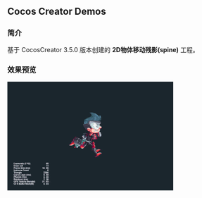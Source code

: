 ## Cocos Creator Demos

### 简介
基于 CocosCreator 3.5.0 版本创建的 **2D物体移动残影(spine)** 工程。

### 效果预览
![image](../../../gif/202201/2022012052.gif)